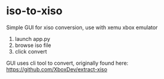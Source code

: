 # iso-to-xiso
Simple GUI for xiso conversion, use with xemu xbox emulator

1. launch app.py
2. browse iso file
3. click convert

GUI uses cli tool to convert, originally found here: https://github.com/XboxDev/extract-xiso
